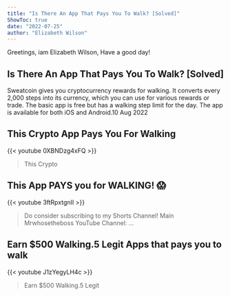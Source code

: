 ```yaml
---
title: "Is There An App That Pays You To Walk? [Solved]"
ShowToc: true 
date: "2022-07-25"
author: "Elizabeth Wilson" 
---
```


Greetings, iam Elizabeth Wilson, Have a good day!
## Is There An App That Pays You To Walk? [Solved]
Sweatcoin gives you cryptocurrency rewards for walking. It converts every 2,000 steps into its currency, which you can use for various rewards or trade. The basic app is free but has a walking step limit for the day. The app is available for both iOS and Android.10 Aug 2022

## This Crypto App Pays You For Walking
{{< youtube 0XBNDzg4xFQ >}}
>This Crypto 

## This App PAYS you for WALKING! 😱
{{< youtube 3ftRpxtgnII >}}
>Do consider subscribing to my Shorts Channel! Main Mrwhosetheboss YouTube Channel: ...

## Earn $500 Walking.5 Legit Apps that pays you to walk
{{< youtube J1zYegyLH4c >}}
>Earn $500 Walking.5 Legit 

